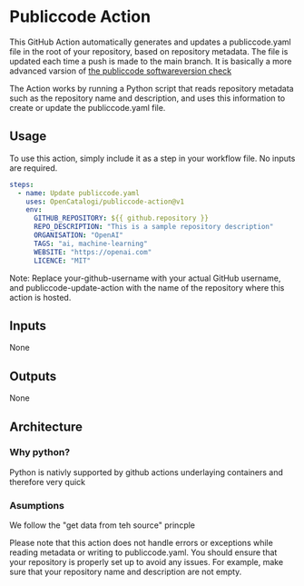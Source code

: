 # Publiccode Action
This GitHub Action automatically generates and updates a publiccode.yaml file in the root of your repository, based on repository metadata. The file is updated each time a push is made to the main branch. It is basically a more advanced varsion of [the publiccode softwareversion check](https://github.com/italia/publiccode-softwareversion-check-action/tree/master)

The Action works by running a Python script that reads repository metadata such as the repository name and description, and uses this information to create or update the publiccode.yaml file.

## Usage
To use this action, simply include it as a step in your workflow file. No inputs are required.

````yaml
steps:
  - name: Update publiccode.yaml
    uses: OpenCatalogi/publiccode-action@v1
    env:
      GITHUB_REPOSITORY: ${{ github.repository }}
      REPO_DESCRIPTION: "This is a sample repository description"
      ORGANISATION: "OpenAI"
      TAGS: "ai, machine-learning"
      WEBSITE: "https://openai.com"
      LICENCE: "MIT"
````
Note: Replace your-github-username with your actual GitHub username, and publiccode-update-action with the name of the repository where this action is hosted.

## Inputs
None

## Outputs
None

## Architecture
### Why python?
Python is nativly supported by github actions underlaying containers and therefore very quick

### Asumptions
We follow the "get data from teh source" princple

Please note that this action does not handle errors or exceptions while reading metadata or writing to publiccode.yaml. You should ensure that your repository is properly set up to avoid any issues. For example, make sure that your repository name and description are not empty.

